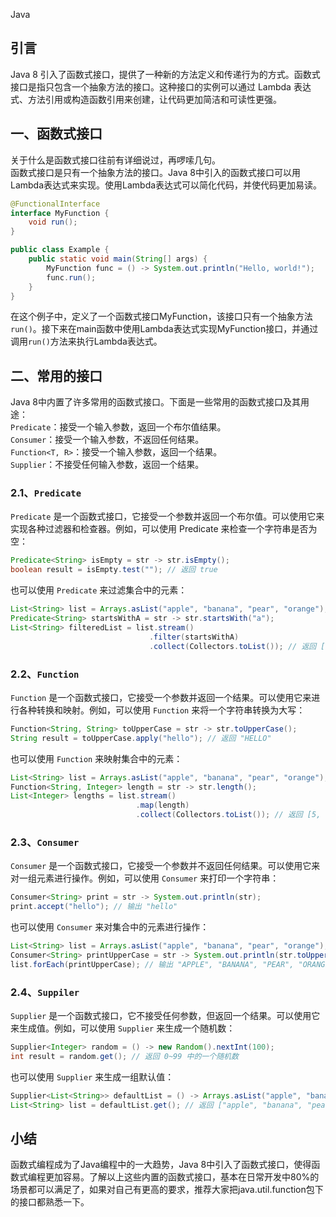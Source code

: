 Java
<a name="YtJ1L"></a>
## 引言
Java 8 引入了函数式接口，提供了一种新的方法定义和传递行为的方式。函数式接口是指只包含一个抽象方法的接口。这种接口的实例可以通过 Lambda 表达式、方法引用或构造函数引用来创建，让代码更加简洁和可读性更强。
<a name="xjees"></a>
## 一、函数式接口
关于什么是函数式接口往前有详细说过，再啰嗦几句。<br />函数式接口是只有一个抽象方法的接口。Java 8中引入的函数式接口可以用Lambda表达式来实现。使用Lambda表达式可以简化代码，并使代码更加易读。
```java
@FunctionalInterface
interface MyFunction {
    void run();
}

public class Example {
    public static void main(String[] args) {
        MyFunction func = () -> System.out.println("Hello, world!");
        func.run();
    }
}
```
在这个例子中，定义了一个函数式接口MyFunction，该接口只有一个抽象方法`run()`。接下来在main函数中使用Lambda表达式实现MyFunction接口，并通过调用`run()`方法来执行Lambda表达式。
<a name="nfzF9"></a>
## 二、常用的接口
Java 8中内置了许多常用的函数式接口。下面是一些常用的函数式接口及其用途：<br />`Predicate`：接受一个输入参数，返回一个布尔值结果。<br />`Consumer`：接受一个输入参数，不返回任何结果。<br />`Function<T, R>`：接受一个输入参数，返回一个结果。<br />`Supplier`：不接受任何输入参数，返回一个结果。
<a name="QbnEi"></a>
### 2.1、`Predicate`
`Predicate` 是一个函数式接口，它接受一个参数并返回一个布尔值。可以使用它来实现各种过滤器和检查器。例如，可以使用 Predicate 来检查一个字符串是否为空：
```java
Predicate<String> isEmpty = str -> str.isEmpty();
boolean result = isEmpty.test(""); // 返回 true
```
也可以使用 `Predicate` 来过滤集合中的元素：
```java
List<String> list = Arrays.asList("apple", "banana", "pear", "orange");
Predicate<String> startsWithA = str -> str.startsWith("a");
List<String> filteredList = list.stream()
                               .filter(startsWithA)
                               .collect(Collectors.toList()); // 返回 ["apple"]
```
<a name="zxhBn"></a>
### 2.2、`Function`
`Function` 是一个函数式接口，它接受一个参数并返回一个结果。可以使用它来进行各种转换和映射。例如，可以使用 `Function` 来将一个字符串转换为大写：
```java
Function<String, String> toUpperCase = str -> str.toUpperCase();
String result = toUpperCase.apply("hello"); // 返回 "HELLO"
```
也可以使用 `Function` 来映射集合中的元素：
```java
List<String> list = Arrays.asList("apple", "banana", "pear", "orange");
Function<String, Integer> length = str -> str.length();
List<Integer> lengths = list.stream()
                            .map(length)
                            .collect(Collectors.toList()); // 返回 [5, 6, 4, 6]
```
<a name="kVuyG"></a>
### 2.3、`Consumer`
`Consumer` 是一个函数式接口，它接受一个参数并不返回任何结果。可以使用它来对一组元素进行操作。例如，可以使用 `Consumer` 来打印一个字符串：
```java
Consumer<String> print = str -> System.out.println(str);
print.accept("hello"); // 输出 "hello"
```
也可以使用 `Consumer` 来对集合中的元素进行操作：
```java
List<String> list = Arrays.asList("apple", "banana", "pear", "orange");
Consumer<String> printUpperCase = str -> System.out.println(str.toUpperCase());
list.forEach(printUpperCase); // 输出 "APPLE", "BANANA", "PEAR", "ORANGE"
```
<a name="j6dkK"></a>
### 2.4、`Suppiler`
`Supplier` 是一个函数式接口，它不接受任何参数，但返回一个结果。可以使用它来生成值。例如，可以使用 `Supplier` 来生成一个随机数：
```java
Supplier<Integer> random = () -> new Random().nextInt(100);
int result = random.get(); // 返回 0~99 中的一个随机数
```
也可以使用 `Supplier` 来生成一组默认值：
```java
Supplier<List<String>> defaultList = () -> Arrays.asList("apple", "banana", "pear", "orange");
List<String> list = defaultList.get(); // 返回 ["apple", "banana", "pear", "orange"]
```
<a name="qXUuy"></a>
## 小结
函数式编程成为了Java编程中的一大趋势，Java 8中引入了函数式接口，使得函数式编程更加容易。了解以上这些内置的函数式接口，基本在日常开发中80%的场景都可以满足了，如果对自己有更高的要求，推荐大家把java.util.function包下的接口都熟悉一下。

